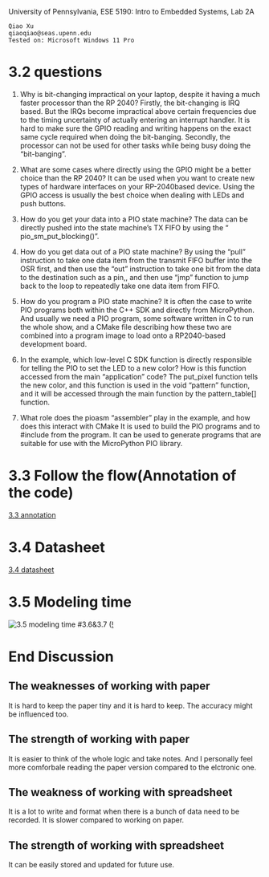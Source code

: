 University of Pennsylvania, ESE 5190: Intro to Embedded Systems, Lab 2A

    Qiao Xu
    qiaoqiao@seas.upenn.edu
    Tested on: Microsoft Windows 11 Pro

# 3.2 questions
1. Why is bit-changing impractical on your laptop, despite it having a much faster processor than the RP 2040?
Firstly, the bit-changing is IRQ based. But the IRQs become impractical above certain frequencies due to the timing uncertainty of actually entering an interrupt handler. It is hard to make sure the GPIO reading and writing happens on the exact same cycle required when doing the bit-banging.
Secondly, the processor can not be used for other tasks while being busy doing the “bit-banging”.

2. What are some cases where directly using the GPIO might be a better choice than the RP 2040?
	It can be used when you want to create new types of hardware interfaces on your RP-2040based device. Using the GPIO access is usually the best choice when dealing with LEDs and push buttons.

3. How do you get your data into a PIO state machine?
The data can be directly pushed into the state machine’s TX FIFO by using the “ pio_sm_put_blocking()”. 

4. How do you get data out of a PIO state machine?
By using the “pull” instruction to take one data item from the transmit FIFO buffer into the OSR first, and then use the “out” instruction to take one bit from the data to the destination such as a pin,, and then use “jmp” function to jump back to the loop to repeatedly take one data item from FIFO.

5. How do you program a PIO state machine?
It is often the case to write PIO programs both within the C++ SDK and directly from MicroPython.
And usually we need a PIO program, some software written in C to run the whole show, and a CMake file describing how these two are combined into a program image to load onto a RP2040-based development board.

6. In the example, which low-level C SDK function is directly responsible for telling the PIO to set the LED to a new color? How is this function accessed from the main “application” code?
	The put_pixel function tells the new color, and this function is used in the void “pattern” function, and it will be accessed through the main function by the pattern_table[] function.

7. What role does the pioasm “assembler” play in the example, and how does this interact with CMake
It is used to build the PIO programs and to #include from the program. It can be used to generate programs that are suitable for use with the MicroPython PIO library.

# 3.3 Follow the flow(Annotation of the code)
[3.3 annotation](https://github.com/23qiaoqiaoo/ese5190-2022-lab2-into-the-void-star/blob/9145ebe13a1cfc03275d63b546fdc448a64cb02e/3.3%20annotation.docx "3.3 annotation")
# 3.4 Datasheet
[3.4 datasheet](http://https://github.com/23qiaoqiaoo/ese5190-2022-lab2-into-the-void-star/blob/935e004791342202cf4c44891b5fdded6d76ba84/Q.xlsx)
# 3.5 Modeling time
![3.5 modeling time](https://github.com/23qiaoqiaoo/ese5190-2022-lab2-into-the-void-star/blob/247d7eb02a2beebc56e592daf04a9d26bc05951b/247743715797080649.jpg "3.5 modeling time")
#3.6&3.7
([!](https://github.com/23qiaoqiaoo/ese5190-2022-lab2-into-the-void-star/blob/a6076997da726e9bb2f57a184569932c8fb3fe6f/Lab3.6&3.7.xlsx)
# End Discussion
## The weaknesses of working with paper
It is hard to keep the paper tiny and it is hard to keep. The accuracy might be influenced too.
## The strength of working with paper
It is easier to think of the whole logic and take notes. And I personally feel more comforbale reading the paper version compared to the elctronic one.
## The weakness of working with spreadsheet
It is a lot to write and format when there is a bunch of data need to be recorded. It is slower compared to working on paper.
## The strength of working with spreadsheet
It can be easily stored and updated for future use.
